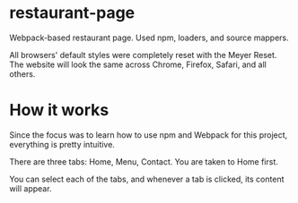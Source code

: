 # restaurant-page
Webpack-based restaurant page. Used npm, loaders, and source mappers.

All browsers' default styles were completely reset with the Meyer Reset. The website will look the same across Chrome, Firefox, Safari, and all others.

# How it works
Since the focus was to learn how to use npm and Webpack for this project, everything is pretty intuitive.

There are three tabs: Home, Menu, Contact. You are taken to Home first.

You can select each of the tabs, and whenever a tab is clicked, its content will appear.
